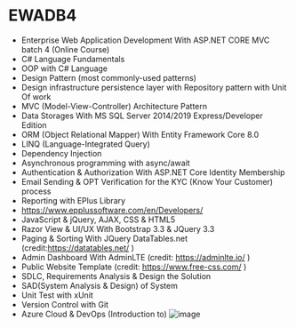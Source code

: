 # EWADB4
- Enterprise Web Application Development With ASP.NET CORE MVC batch 4 (Online Course) 
- C# Language Fundamentals
- OOP with C# Language
- Design Pattern (most commonly-used patterns)
- Design infrastructure persistence layer with Repository pattern with Unit Of work
- MVC (Model-View-Controller) Architecture Pattern
- Data Storages With MS SQL Server 2014/2019 Express/Developer Edition
- ORM (Object Relational Mapper) With Entity Framework Core 8.0
- LINQ (Language-Integrated Query)
- Dependency Injection
- Asynchronous programming with async/await
- Authentication & Authorization With ASP.NET  Core Identity Membership
- Email Sending & OPT Verification for the KYC (Know Your Customer) process
- Reporting with EPlus Library
- https://www.epplussoftware.com/en/Developers/ 
- JavaScript & jQuery, AJAX, CSS & HTML5
- Razor View & UI/UX With Bootstrap 3.3 & JQuery 3.3
- Paging & Sorting With JQuery DataTables.net  (credit:https://datatables.net/  )
- Admin Dashboard With AdminLTE (credit: https://adminlte.io/ )
- Public Website Template (credit: https://www.free-css.com/ )
- SDLC, Requirements Analysis & Design the Solution
- SAD(System Analysis & Design) of System
- Unit Test with xUnit
- Version Control with Git
- Azure Cloud & DevOps (Introduction to)
![image](https://github.com/mrkyaing/EWADB4/assets/9696016/0819161b-c2e4-4631-9621-b827ffe37617)
